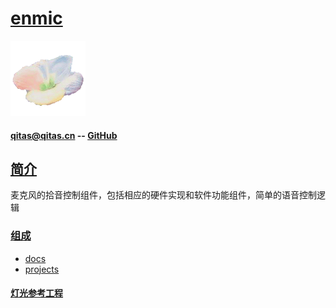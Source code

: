 ﻿# [enmic](https://github.com/lite-life/enmic) 

[![sites](litelife/litelife.png)](http://www.litelife.cc)

#### qitas@qitas.cn -- [GitHub](https://github.com/lite-life/litelife)

## [简介](https://github.com/lite-life/enmic/wiki) 

麦克风的拾音控制组件，包括相应的硬件实现和软件功能组件，简单的语音控制逻辑

### [组成](litelife/) 

- [docs](docs/) 
- [projects](projects/) 

#### [灯光参考工程](projects/colorchord.md) 